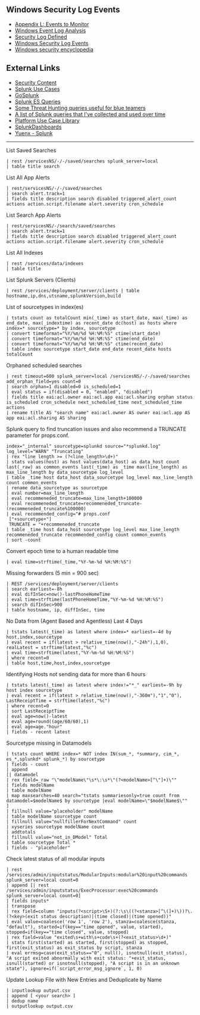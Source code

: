 ## Windows Security Log Events
- [Appendix L: Events to Monitor](https://learn.microsoft.com/en-us/windows-server/identity/ad-ds/plan/appendix-l--events-to-monitor)
- [Windows Event Log Analysis](https://cybersecuritynews.com/windows-event-log-analysis/)
- [Security Log Defined](https://system32.eventsentry.com/)
- [Windows Security Log Events](https://www.ultimatewindowssecurity.com/securitylog/encyclopedia/default.aspx)
- [Windows security encyclopedia](https://www.windows-security.org/windows-event-ids)

## External Links
- [Security Content](https://research.splunk.com/detections/)
- [Splunk Use Cases](https://0xcybery.github.io/blog/Splunk+Use+Cases)
- [GoSplunk](https://gosplunk.com/)
- [Splunk ES Queries](https://github.com/shauntdergrigorian/splunkqueries)
- [Some Threat Hunting queries useful for blue teamers](https://github.com/BankSecurity/Threat_Hunting)
- [A list of Splunk queries that I've collected and used over time](https://github.com/shauntdergrigorian/splunkqueries)
- [Platform Use Case Library](https://lantern.splunk.com/Splunk_Platform/Use_Cases)
- [SplunkDashboards](https://github.com/Truvis/SplunkDashboards)
- [Yuenx - Splunk](https://www.yuenx.com/?s=splunk)

---

List Saved Searches
```
| rest /servicesNS/-/-/saved/searches splunk_server=local 
| table title search
```

List All App Alerts
```
| rest/servicesNS/-/-/saved/searches 
| search alert.track=1 
| fields title description search disabled triggered_alert_count actions action.script.filename alert.severity cron_schedule
```

List Search App Alerts
```
| rest/servicesNS/-/search/saved/searches
| search alert.track=1
| fields title description search disabled triggered_alert_count actions action.script.filename alert.severity cron_schedule
```
List All Indexes
```
| rest /services/data/indexes 
| table title
```

List Splunk Servers (Clients)
```
| rest /services/deployment/server/clients | table hostname,ip,dns,utsname,splunkVersion,build
```

List of sourcetypes in index(es)
```
| tstats count as totalCount min(_time) as start_date, max(_time) as end_date, max(_indextime) as recent_date dc(host) as hosts where index=* sourcetype=* by index, sourcetype
| convert timeformat="%Y/%m/%d %H:%M:%S" ctime(start_date)
| convert timeformat="%Y/%m/%d %H:%M:%S" ctime(end_date)
| convert timeformat="%Y/%m/%d %H:%M:%S" ctime(recent_date)
| table index sourcetype start_date end_date recent_date hosts totalCount
```

Orphaned scheduled searches
```
| rest timeout=600 splunk_server=local /servicesNS/-/-/saved/searches add_orphan_field=yes count=0 
| search orphan=1 disabled=0 is_scheduled=1 
| eval status = if(disabled = 0, "enabled", "disabled") 
| fields title eai:acl.owner eai:acl.app eai:acl.sharing orphan status is_scheduled cron_schedule next_scheduled_time next_scheduled_time actions 
| rename title AS "search name" eai:acl.owner AS owner eai:acl.app AS app eai:acl.sharing AS sharing
```

Splunk query to find truncation issues and also recommend a TRUNCATE parameter for props.conf.
```
index="_internal" sourcetype=splunkd source="*splunkd.log" log_level="WARN" "Truncating" 
| rex "line length >= (?<line_length>\d+)" 
| stats values(host) as host values(data_host) as data_host count last(_raw) as common_events last(_time) as _time max(line_length) as max_line_length by data_sourcetype log_level 
| table _time host data_host data_sourcetype log_level max_line_length count common_events 
| rename data_sourcetype as sourcetype 
| eval number=max_line_length 
| eval recommeneded_truncate=max_line_length+100000 
| eval recommeneded_truncate=recommeneded_truncate-(recommeneded_truncate%100000) 
| eval recommended_config="# props.conf
 ["+sourcetype+"]
 TRUNCATE = "+recommeneded_truncate 
| table _time host data_host sourcetype log_level max_line_length recommeneded_truncate recommended_config count common_events 
| sort -count
```

Convert epoch time to a human readable time
```
| eval time=strftime(_time,"%Y-%m-%d %H:%M:%S")
```

Missing forwarders (5 min = 900 sec)
```
| REST /services/deployment/server/clients
| search earliest=-8h
| eval difInSec=now()-lastPhoneHomeTime
| eval time=strftime(lastPhoneHomeTime,"%Y-%m-%d %H:%M:%S")
| search difInSec>900
| table hostname, ip, diffInSec, time
```

No Data from (Agent Based and Agentless) Last 4 Days
```
| tstats latest(_time) as latest where index=* earliest=-4d by host,index,sourcetype
| eval recent = if(latest > relative_time(now(),"-24h"),1,0), realLatest = strftime(latest,"%c")
| eval time=strftime(latest,"%Y-%m-%d %H:%M:%S")
| where recent=0
| table host,time,host,index,sourcetype
```

Identifying Hosts not sending data for more than 6 hours 
```
| tstats latest(_time) as latest where index!="*_" earliest=-9h by host index sourcetype
| eval recent = if(latest > relative_time(now(),"-360m"),"1","0"), LastReceiptTime = strftime(latest,"%c")
| where recent=0
| sort LastReceiptTime
| eval age=now()-latest
| eval age=round((age/60/60),1)
| eval age=age."hour"
| fields - recent latest
```

Sourcetype missing in Datamodels 
```
| tstats count WHERE index=* NOT index IN(sum_*, *summary, cim_*, es_*,splunkd* splunk_*) by sourcetype 
| fields - count 
| append 
[| datamodel 
| rex field=_raw "\"modelName\"\s*\:\s*\"(?<modelName>[^\"]+)\""
| fields modelName
| table modelName
| map maxsearches=40 search="tstats summariesonly=true count from datamodel=$modelName$ by sourcetype |eval modelName=\"$modelName$\""
]
| fillnull value="placeholder" modelName
| table modelName sourcetype count 
| fillnull value="nullfillerForNextCommand" count
| xyseries sourcetype modelName count
| addtotals
| fillnull value="not_in_DModel" Total
| table sourcetype Total *
| fields - "placeholder"
```

Check latest status of all modular inputs
```
| rest /services/admin/inputstatus/ModularInputs:modular%20input%20commands splunk_server=local count=0 
| append [| rest /services/admin/inputstatus/ExecProcessor:exec%20commands splunk_server=local count=0] 
| fields inputs*
| transpose
| rex field=column "inputs(?<script>\S+)(?:\s\((?<stanza>[^\(]+)\))?\.(?<key>(exit status description)|(time closed)|(time opened))"
| eval value=coalesce('row 1', 'row 2'), stanza=coalesce(stanza, "default"), started=if(key=="time opened", value, started), stopped=if(key=="time closed", value, stopped)
| rex field=value "exited\s+with\s+code\s+(?<exit_status>\d+)"
| stats first(started) as started, first(stopped) as stopped, first(exit_status) as exit_status by script, stanza
| eval errmsg=case(exit_status=="0", null(), isnotnull(exit_status), "A script exited abnormally with exit status: "+exit_status, isnull(started) or isnotnull(stopped), "A script is in an unknown state"), ignore=if(`script_error_msg_ignore`, 1, 0)
```
Update Lookup File with New Entries and Deduplicate by Name
```
| inputlookup output.csv
| append [ <your search> ]
| dedup name
| outputlookup output.csv
```

